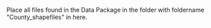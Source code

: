 Place all files found in the Data Package in the folder with foldername "County_shapefiles" in here.
